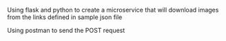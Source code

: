 Using flask and python to create a microservice that will download images from the links defined in sample json file

Using postman to send the POST request
